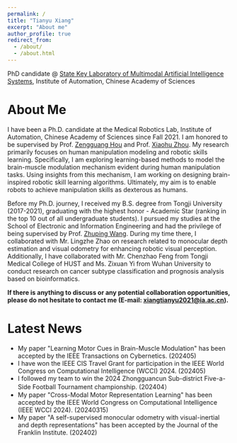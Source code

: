 ```yaml
---
permalink: /
title: "Tianyu Xiang"
excerpt: "About me"
author_profile: true
redirect_from: 
  - /about/
  - /about.html
---
```


PhD candidate @ [State Key Laboratory of Multimodal Artificial Intelligence Systems](http://mais.ia.ac.cn/), Institute of Automation, Chinese Academy of Sciences

About Me
======
I have been a Ph.D. candidate at the Medical Robotics Lab, Institute of Automation, Chinese Academy of Sciences since Fall 2021. I am honored to be supervised by Prof. [Zengguang Hou](https://people.ucas.ac.cn/~houzengguang) and Prof. [Xiaohu Zhou](https://people.ucas.edu.cn/~xhz). My research primarily focuses on human manipulation modeling and robotic skills learning. Specifically, I am exploring learning-based methods to model the brain-muscle modulation mechanism evident during human manipulation tasks. Using insights from this mechanism, I am working on designing brain-inspired robotic skill learning algorithms. Ultimately, my aim is to enable robots to achieve manipulation skills as dexterous as humans.

Before my Ph.D. journey, I received my B.S. degree from Tongji University (2017-2021), graduating with the highest honor - Academic Star (ranking in the top 10 out of all undergraduate students). I pursued my studies at the School of Electronic and Information Engineering and had the privilege of being supervised by Prof. [Zhuping Wang](https://ivcm.tongji.edu.cn/info/1100/1178.htm). During my time there, I collaborated with Mr. Lingzhe Zhao on research related to monocular depth estimation and visual odometry for enhancing robotic visual perception. Additionally, I have collaborated with Mr. Chenzhao Feng from Tongji Medical College of HUST and Ms. Zixuan Yi from Wuhan University to conduct research on cancer subtype classification and prognosis analysis based on bioinformatics.

**If there is anything to discuss or any potential collaboration opportunities, please do not hesitate to contact me (E-mail: xiangtianyu2021@ia.ac.cn).**


Latest News
======
* My paper "Learning Motor Cues in Brain-Muscle Modulation" has been accepted by the IEEE Transactions on Cybernetics. (202405)
* I have won the IEEE CIS Travel Grant for participation in the IEEE World Congress on Computational Intelligence (WCCI) 2024. (202405)
* I followed my team to win the 2024 Zhongguancun Sub-district Five-a-Side Football Tournament championship. (202404）
* My paper "Cross-Modal Motor Representation Learning" has been accepted by the IEEE World Congress on Computational Intelligence (IEEE WCCI 2024). (20240315)
* My paper "A self-supervised monocular odometry with visual-inertial and depth representations" has been accepted by the Journal of the Franklin Institute. (202402)



